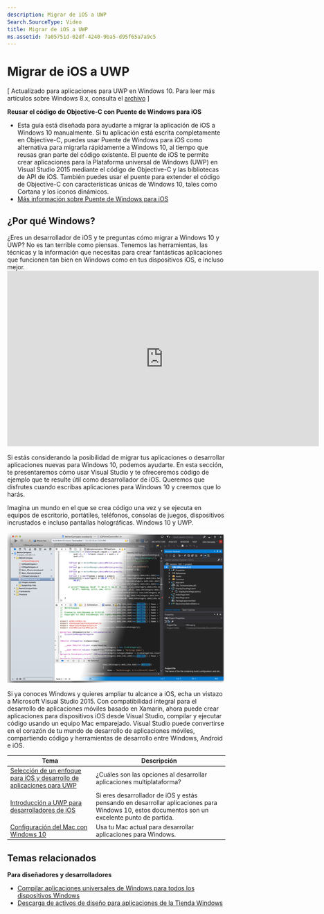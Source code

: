 ```yaml
---
description: Migrar de iOS a UWP
Search.SourceType: Video
title: Migrar de iOS a UWP
ms.assetid: 7a05751d-02df-4240-9ba5-d95f65a7a9c5
---
```


# Migrar de iOS a UWP

\[ Actualizado para aplicaciones para UWP en Windows 10. Para leer más artículos sobre Windows 8.x, consulta el [archivo](http://go.microsoft.com/fwlink/p/?linkid=619132) \]

**Reusar el código de Objective-C con Puente de Windows para iOS**

-   Esta guía está diseñada para ayudarte a migrar la aplicación de iOS a Windows 10 manualmente. Si tu aplicación está escrita completamente en Objective-C, puedes usar Puente de Windows para iOS como alternativa para migrarla rápidamente a Windows 10, al tiempo que reusas gran parte del código existente. El puente de iOS te permite crear aplicaciones para la Plataforma universal de Windows (UWP) en Visual Studio 2015 mediante el código de Objective-C y las bibliotecas de API de iOS. También puedes usar el puente para extender el código de Objective-C con características únicas de Windows 10, tales como Cortana y los iconos dinámicos.
-   [Más información sobre Puente de Windows para iOS](https://dev.windows.com/bridges/ios)

## ¿Por qué Windows?

¿Eres un desarrollador de iOS y te preguntas cómo migrar a Windows 10 y UWP? No es tan terrible como piensas. Tenemos las herramientas, las técnicas y la información que necesitas para crear fantásticas aplicaciones que funcionen tan bien en Windows como en tus dispositivos iOS, e incluso mejor.<iframe src="https://hubs-video.ssl.catalog.video.msn.com/embed/019d3337-80cf-4817-b50a-58f9463a4d27/IA?csid=ux-en-us&MsnPlayerLeadsWith=html&PlaybackMode=Inline&MsnPlayerDisplayShareBar=false&MsnPlayerDisplayInfoButton=false&iframe=true&QualityOverride=HD" width="720" height="405" allowFullScreen="true" frameBorder="0" scrolling="no">Migrar aplicaciones de Android o iOS a Windows y Windows Phone</iframe>

Si estás considerando la posibilidad de migrar tus aplicaciones o desarrollar aplicaciones nuevas para Windows 10, podemos ayudarte. En esta sección, te presentaremos cómo usar Visual Studio y te ofreceremos código de ejemplo que te resulte útil como desarrollador de iOS. Queremos que disfrutes cuando escribas aplicaciones para Windows 10 y creemos que lo harás.

Imagina un mundo en el que se crea código una vez y se ejecuta en equipos de escritorio, portátiles, teléfonos, consolas de juegos, dispositivos incrustados e incluso pantallas holográficas. Windows 10 y UWP.

![¿Quieres pasarte al lado oscuro?](images/ios-to-uwp/mixedup.png)

Si ya conoces Windows y quieres ampliar tu alcance a iOS, echa un vistazo a Microsoft Visual Studio 2015. Con compatibilidad integral para el desarrollo de aplicaciones móviles basado en Xamarin, ahora puede crear aplicaciones para dispositivos iOS desde Visual Studio, compilar y ejecutar código usando un equipo Mac emparejado. Visual Studio puede convertirse en el corazón de tu mundo de desarrollo de aplicaciones móviles, compartiendo código y herramientas de desarrollo entre Windows, Android e iOS.
 

| Tema | Descripción |
|-------|-------------|
| [Selección de un enfoque para iOS y desarrollo de aplicaciones para UWP](selecting-an-approach-to-ios-and-uwp-app-development.md) | ¿Cuáles son las opciones al desarrollar aplicaciones multiplataforma? |
| [Introducción a UWP para desarrolladores de iOS](getting-started-with-uwp-for-ios-developers.md) | Si eres desarrollador de iOS y estás pensando en desarrollar aplicaciones para Windows 10, estos documentos son un excelente punto de partida. |
| [Configuración del Mac con Windows 10](setting-up-your-mac-with-windows-10.md) | Usa tu Mac actual para desarrollar aplicaciones para Windows. |

## Temas relacionados

**Para diseñadores y desarrolladores**
* [Compilar aplicaciones universales de Windows para todos los dispositivos Windows](http://go.microsoft.com/fwlink/p/?LinkID=397871)
* [Descarga de activos de diseño para aplicaciones de la Tienda Windows](https://msdn.microsoft.com/library/windows/apps/xaml/bg125377.aspx)
 



<!--HONumber=Mar16_HO1-->


